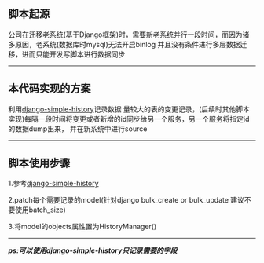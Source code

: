 ## 脚本起源
公司在迁移老系统(基于Django框架)时，需要新老系统并行一段时间，而因为诸多原因，老系统(数据库时mysql)无法开启binlog
并且没有条件进行多层数据迁移，进而只能开发写脚本进行数据同步  

***
## 本代码实现的方案
利用[django-simple-history](https://github.com/jazzband/django-simple-history)记录数据
量较大的表的变更记录，(后续时其他脚本实现)每隔一段时间将变更或者新增的id同步给另一个服务，另一个服务将指定id的数据dump出来，
并在新系统中进行source

***
## 脚本使用步骤
1.参考[django-simple-history](https://django-simple-history.readthedocs.io/en/latest/quick_start.html)

2.patch每个需要记录的model(针对django bulk_create or bulk_update 建议不要使用batch_size)

3.将model的objects属性置为HistoryManager()  



***
***ps:可以使用django-simple-history只记录需要的字段***


